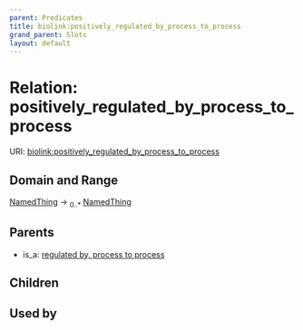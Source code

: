 ```yaml
---
parent: Predicates
title: biolink:positively_regulated_by_process_to_process
grand_parent: Slots
layout: default
---
```


# Relation: positively_regulated_by_process_to_process




URI: [biolink:positively_regulated_by_process_to_process](https://w3id.org/biolink/vocab/positively_regulated_by_process_to_process)

## Domain and Range

[NamedThing](NamedThing.md) ->  <sub>0..*</sub> [NamedThing](NamedThing.md)

## Parents

 *  is_a: [regulated by, process to process](regulated_by_process_to_process.md)

## Children


## Used by


